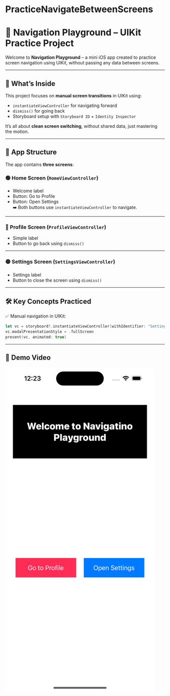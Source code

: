 # PracticeNavigateBetweenScreens
# 🚀 Navigation Playground – UIKit Practice Project

Welcome to **Navigation Playground** – a mini iOS app created to practice screen navigation using UIKit, without passing any data between screens.

---

## 🧠 What’s Inside

This project focuses on **manual screen transitions** in UIKit using:
- `instantiateViewController` for navigating forward
- `dismiss()` for going back
- Storyboard setup with `Storyboard ID` + `Identity Inspector`

It’s all about **clean screen switching**, without shared data, just mastering the motion.

---

## 🧩 App Structure

The app contains **three screens**:

### 🟢 Home Screen (`HomeViewController`)
- Welcome label  
- Button: Go to Profile  
- Button: Open Settings  
➡️ Both buttons use `instantiateViewController` to navigate.

---

### 🔵 Profile Screen (`ProfileViewController`)
- Simple label  
- Button to go back using `dismiss()`

---

### 🟡 Settings Screen (`SettingsViewController`)
- Settings label  
- Button to close the screen using `dismiss()`

---

## 🛠️ Key Concepts Practiced

✅ Manual navigation in UIKit:
```swift
let vc = storyboard?.instantiateViewController(withIdentifier: "SettingsViewController") as! SettingsViewController
vc.modalPresentationStyle = .fullScreen
present(vc, animated: true)
```

---

## 🎥 Demo Video

[![Watch the demo](/demo/Screen.png)](/demo/VideoRun.mp4)




